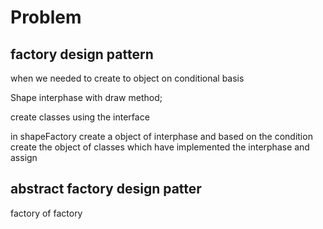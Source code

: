 # Problem
## factory design pattern
when we needed to create to object on conditional basis

Shape interphase with draw method;

create classes using the interface

in shapeFactory create a object of interphase and based on the condition create the object of classes which have implemented the interphase and assign 

## abstract factory design patter
factory of factory
